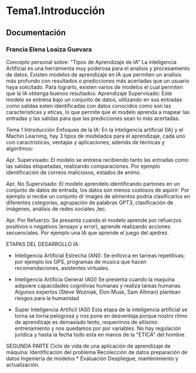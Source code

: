 # Tema1.Introducción
## Documentación
### Francia Elena Loaiza Guevara
Concepto personal sobre: "Tipos de Aprendizaje de IA"
La inteligencia Artificial es una herramienta muy poderosa para el analisis y procesamiento de datos. Existen modelos de aprendizaje en IA que permiten un analisis más profundo con resultados o predicciones más acertadas que un usuario haya solicitado. Para lograrlo, existen varios de modelos el cual permiten que la IA obtenga buenos resultados:
Aprendizaje Supervisado:
Este modelo se entrena bajo un conjunto de datos, utilizando en sus entradas como salidas esten identificadas con datos conocidos como son las caracteristicas y eticas, lo que permite que el modelo aprenda a mapear las entradas y las salidas para que las predicciones sean lo más acertadas.

Tema 1 Introducción
Enfoques de la IA:
En la inteligencia artificial (IA) y el Machin Learning, hay 3 tipos de modelados para el aprendizaje, cada uno con caractrísticas, ventajas y aplicaciones; además de técnicas y algorítmos:

Apr. Supervisado:
El modelo se entrena recibiendo tanto las entradas como las salidas etiquetadas, realizando comparaciones. Por ejemplo identificación de correos maliciosos, estados de animo.

Apr. No Supervisado:
El modelo aprendelo identificando partones en un conjunto de datos de entrada, los datos son menos costosos de aquirir: Por ejemplo si recibe un conjunto dr images de alimentos podría clasificarlos en diferentes cstegorías, agrupación de palabras GPT3, clasificación de imágenes, análisis de redes sociales ,tec.

Apr. Por Refuerzo:
Se presenta cuando el modelo aprende por refuerzos positivos o negativos (ensayo y error), aprende realizando acciones secuenciales. Por ejemplo una IA que aprende el juego del ajedrez.

ETAPAS DEL DESARROLLO IA:
* Inteligencia Artificial Estrecha (ANI):
Se enfovca en tarreas repetitivas; por ejemplo los GPS, programas de musica que hacen recomendaciones, asistentes virtuales.

* Inteligencia Artificia General (AGI)
Se presenta cuando la maquina adquiere capacidades cognitivas humanas y realiza tareas humanas. Algunos expertos (Steve Wozniak, Elon Musk, Sam Altman) plantean riesgos para la humanidad

* Super Inteligencia Artificil (ASI)
Esta etapa de la inteligencia artificial se torna se torna pelogrosa y nos pone en desventaja porque nostro ritmo de aprendizaje es demasiado lento, requerimos de altísimo entrenamiento y nos quedamos por por variables. No hay regulación jurídica y hasta la fecha todo esta en manos de la "ETICA" del hombre.

SEGUNDA PARTE
Ciclo de vida de una aplicación de aprendizaje de máquina:
Identificación del problema
Recolección de datos
preparación de datos
Ingeniería de modelos *
Evaluación
Despliegue, mantenimiento y actualización.